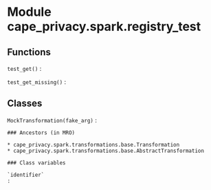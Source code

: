 Module cape_privacy.spark.registry_test
=======================================

Functions
---------

    
`test_get()`
:   

    
`test_get_missing()`
:   

Classes
-------

`MockTransformation(fake_arg)`
:   

    ### Ancestors (in MRO)

    * cape_privacy.spark.transformations.base.Transformation
    * cape_privacy.spark.transformations.base.AbstractTransformation

    ### Class variables

    `identifier`
    :